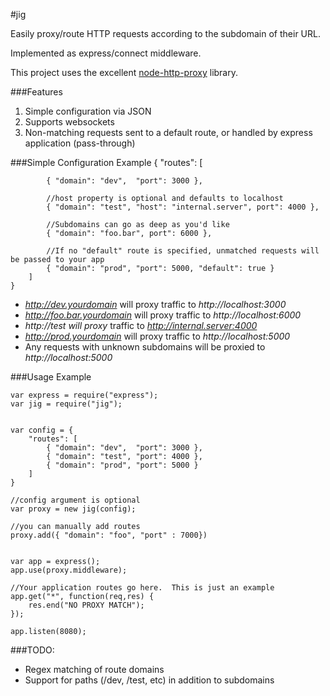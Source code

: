 #jig

Easily proxy/route HTTP requests according to the subdomain of their URL.

Implemented as express/connect middleware.

This project uses the excellent [node-http-proxy](https://github.com/nodejitsu/node-http-proxy) library.



###Features

1. Simple configuration via JSON
1. Supports websockets
1. Non-matching requests sent to a default route, or handled by express application (pass-through)

###Simple Configuration Example
	{
		"routes": [
			
			{ "domain": "dev",  "port": 3000 },
			
			//host property is optional and defaults to localhost
			{ "domain": "test", "host": "internal.server", port": 4000 },
			
			//Subdomains can go as deep as you'd like
			{ "domain": "foo.bar", port": 6000 },
			
			//If no "default" route is specified, unmatched requests will be passed to your app 
			{ "domain": "prod", "port": 5000, "default": true }
		]
	}
	
* *http://dev.yourdomain* will proxy traffic to *http://localhost:3000*  
* *http://foo.bar.yourdomain* will proxy traffic to *http://localhost:6000*  
* *http://test will proxy* traffic to *http://internal.server:4000*
* *http://prod.yourdomain* will proxy traffic to *http://localhost:5000*
* Any requests with unknown subdomains will be proxied to *http://localhost:5000*


###Usage Example

	var express = require("express");
	var jig = require("jig");
	
	
	var config = {
		"routes": [
			{ "domain": "dev",  "port": 3000 },
			{ "domain": "test", "port": 4000 },
			{ "domain": "prod", "port": 5000 }
		]
	}
	
	//config argument is optional
	var proxy = new jig(config);
	
	//you can manually add routes
	proxy.add({ "domain": "foo", "port" : 7000})
	
	
	var app = express();
	app.use(proxy.middleware);
	
	//Your application routes go here.  This is just an example
	app.get("*", function(req,res) {
		res.end("NO PROXY MATCH");
	});

	app.listen(8080);
	
###TODO:
* Regex matching of route domains
* Support for paths (/dev, /test, etc) in addition to subdomains











